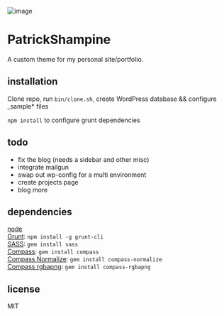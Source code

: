 ![image](https://patrickshampine.com/wp-content/themes/shampine/img/patrickshampine-logo-mobile.png)

PatrickShampine
==============

A custom theme for my personal site/portfolio.

## installation

Clone repo, run `bin/clone.sh`, create WordPress database && configure _sample* files

`npm install` to configure grunt dependencies

## todo

- fix the blog (needs a sidebar and other misc)  
- integrate mailgun  
- swap out wp-config for a multi environment  
- create projects page  
- blog more  

## dependencies
[node](http://nodejs.org)  
[Grunt](http://gruntjs.com): `npm install -g grunt-cli`  
[SASS](http://sass-lang.com/): `gem install sass`  
[Compass](http://compass-style.org/): `gem install compass`  
[Compass Normalize](https://github.com/ksmandersen/compass-normalize): `gem install compass-normalize`  
[Compass rgbapng](https://github.com/aaronrussell/compass-rgbapng): `gem install compass-rgbapng`  

## license

MIT